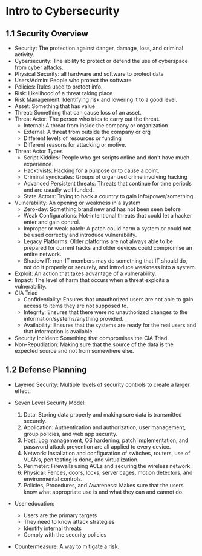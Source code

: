 # Intro to Cybersecurity
## 1.1 Security Overview


* Security: The protection against danger, damage, loss, and criminal activity. 
* Cybersecurity: The ability to protect or defend the use of cyberspace from cyber attacks.
* Physical Security: all hardware and software to protect data
* Users/Admin: People who protect the software
* Policies: Rules used to protect info.
* Risk: Likelihood of a threat taking place
* Risk Management: Identifying risk and lowering it to a good level.
* Asset: Something that has value
* Threat: Something that can cause loss of an asset.
* Threat Actor: The person who tries to carry out the threat.
  * Internal: A threat from inside the company or organization
  * External: A threat from outside the company or org
  * Different levels of resources or funding
  * Different reasons for attacking or motive.
* Threat Actor Types
  * Script Kiddies: People who get scripts online and don't have much experience.
  * Hacktivists: Hacking for a purpose or to cause a point.
  * Criminal syndicates: Groups of organized crime involving hacking
  * Advanced Persistent threats: Threats that continue for time periods and are usually well funded.
  * State Actors: Trying to hack a country to gain info/power/something. 
* Vulnerability: An opening or weakness in a system
  * Zero-day: Something brand new and has not been seen before
  * Weak Configurations: Not-intentional threats that could let a hacker enter and gain control.
  * Improper or weak patch: A patch could harm a system or could not be used correctly and introduce vulnerability.
  * Legacy Platforms: Older platforms are not always able to be prepared for current hacks and older devices could compromise an entire network.
  * Shadow IT: non-IT members may do something that IT should do, not do it properly or securely, and introduce weakness into a system.
* Exploit: An action that takes advantage of a vulnerability.
* Impact: The level of harm that occurs when a threat exploits a vulnerability.
* CIA Triad
  * Confidentiality: Ensures that unauthorized users are not able to gain access to items they are not supposed to.
  * Integrity: Ensures that there were no unauthorized changes to the information/systems/anything provided.
  * Availability: Ensures that the systems are ready for the real users and that information is available.
* Security Incident: Something that compromises the CIA Triad.
* Non-Repudiation: Making sure that the source of the data is the expected source and not from somewhere else.

## 1.2 Defense Planning


* Layered Security: Multiple levels of security controls to create a larger effect.
* Seven Level Security Model:
  1. Data: Storing data properly and making sure data is transmitted securely. 
  2. Application: Authentication and authorization, user management, group policies, and web app security.
  3. Host: Log management, OS hardening, patch implementation, and password attack prevention are all applied to every device. 
  5. Network: Installation and configuration of switches, routers, use of VLANs, pen testing is done, and virtualization.
  6. Perimeter: Firewalls using ACLs and securing the wireless network.
  7. Physical: Fences, doors, locks, server cages, motion detectors, and environmental controls.
  8. Policies, Procedures, and Awareness: Makes sure that the users know what appropriate use is and what they can and cannot do.
 
* User education:
  * Users are the primary targets
  * They need to know attack strategies
  * Identify internal threats
  * Comply with the security policies
 
* Countermeasure: A way to mitigate a risk.
